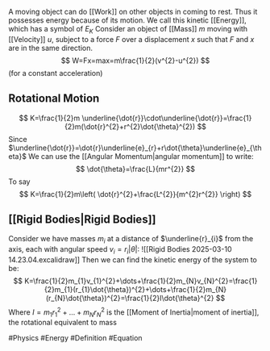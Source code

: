 A moving object can do [[Work]] on other objects in coming to rest. Thus it possesses energy because of its motion. We call this kinetic [[Energy]], which has a symbol of $E_{K}$
Consider an object of [[Mass]] $m$ moving with [[Velocity]] $u$, subject to a force $F$ over a displacement $x$ such that $F$ and $x$ are in the same direction.
$$
W=Fx=max=m\frac{1}{2}(v^{2}-u^{2})
$$
(for a constant acceleration)
## Rotational Motion
$$
K=\frac{1}{2}m  \underline{\dot{r}}\cdot\underline{\dot{r}}=\frac{1}{2}m(\dot{r}^{2}+r^{2}\dot{\theta}^{2})
$$
Since $\underline{\dot{r}}=\dot{r}\underline{e}_{r}+r\dot{\theta}\underline{e}_{\theta}$
We can use the [[Angular Momentum|angular momentum]] to write:
$$
\dot{\theta}=\frac{L}{mr^{2}}
$$
To say
$$
K=\frac{1}{2}m\left( \dot{r}^{2}+\frac{L^{2}}{m^{2}r^{2}} \right)
$$
## [[Rigid Bodies|Rigid Bodies]]
Consider we have masses $m_{i}$ at a distance of $\underline{r}_{i}$ from the axis, each with angular speed $v_{i}=r_{i}\left| \dot{\theta} \right|$:
![[Rigid Bodies 2025-03-10 14.23.04.excalidraw]]
Then we can find the kinetic energy of the system to be:
$$
K=\frac{1}{2}m_{1}v_{1}^{2}+\dots+\frac{1}{2}m_{N}v_{N}^{2}=\frac{1}{2}m_{1}(r_{1}\dot{\theta})^{2}+\dots+\frac{1}{2}m_{N}(r_{N}\dot{\theta})^{2}=\frac{1}{2}I\dot{\theta}^{2}
$$
Where $I=m_{1}r_{1}^{2}+\dots+m_{N}r_{N}^{2}$ is the [[Moment of Inertia|moment of inertia]], the rotational equivalent to mass


#Physics #Energy #Definition #Equation 